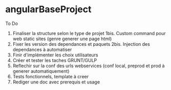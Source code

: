 angularBaseProject
==================

To Do

1. Finaliser la structure selon le type de projet
1bis. Custom command pour web static sites (genre generer une page html)
2. Fixer les version des dependances et paquets
2bis. Injection des dependances à automatiser
3. Finir d'implémenter les choix utilisateurs
4. Créer et tester les taches GRUNT/GULP
5. Reflechir sur la conf des urls webservices (conf local, preprod et prod à generer automatiquement)
6. Tests fonctionnels, template à creer
7. Rediger une doc avec prerequis et usage
